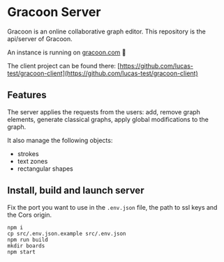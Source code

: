 # Gracoon Server

Gracoon is an online collaborative graph editor.
This repository is the api/server of Gracoon.

An instance is running on [gracoon.com](https://www.gracoon.com) :rocket:

The client project can be found there: [https://github.com/lucas-test/gracoon-client](https://github.com/lucas-test/gracoon-client)

## Features

The server applies the requests from the users: add, remove graph elements, generate classical graphs, apply global modifications to the graph.

It also manage the following objects:

- strokes
- text zones
- rectangular shapes


## Install, build and launch server

Fix the port you want to use in the `.env.json` file, the path to ssl keys and the Cors origin.

    npm i
    cp src/.env.json.example src/.env.json 
    npm run build
    mkdir boards
    npm start
